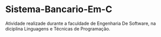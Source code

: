 # Sistema-Bancario-Em-C
Atividade realizade durante a faculdade de Engenharia De Software, na diciplina Linguagens e Técnicas de Programação.
